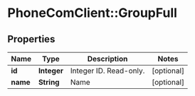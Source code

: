 # PhoneComClient::GroupFull

## Properties
Name | Type | Description | Notes
------------ | ------------- | ------------- | -------------
**id** | **Integer** | Integer ID. Read-only. | [optional]
**name** | **String** | Name | [optional]


